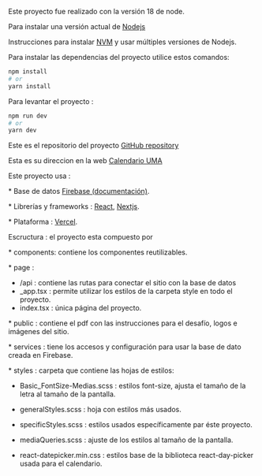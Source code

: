 Este proyecto fue realizado con la versión 18 de node.

Para instalar una versión actual de [Nodejs](https://nodejs.org/en/download/package-manager)

Instrucciones para instalar [NVM](https://help.dreamhost.com/hc/es/articles/360029083351-Instalar-una-versi%C3%B3n-personalizada-de-NVM-y-Node-js) y usar múltiples versiones de Nodejs.

Para instalar las dependencias del proyecto utilice estos comandos:

```bash
npm install
# or
yarn install
```

Para levantar el proyecto :

```bash
npm run dev
# or
yarn dev
```

Este es el repositorio del proyecto [GitHub repository](https://github.com/Lls28es/UMA-Tsc-React-Next)

Esta es su direccion en la web [Calendario UMA](https://uma-calendar.vercel.app/)

Este proyecto usa :

\* Base de datos [Firebase (documentación)](https://firebase.google.com/docs/firestore/query-data/get-data?hl=es).

\* Librerías y frameworks : [React](https://es.react.dev/), [Nextjs](https://nextjs.org/).

\* Plataforma : [Vercel](https://vercel.com/docs).

Escructura : el proyecto esta compuesto por

\* components: contiene los componentes reutilizables.

\* page :

- /api : contiene las rutas para conectar el sitio con la base de datos
- \_app.tsx : permite utilizar los estilos de la carpeta style en todo el proyecto.
- index.tsx : única página del proyecto.

\* public : contiene el pdf con las instrucciones para el desafío, logos e imágenes del sitio.

\* services : tiene los accesos y configuración para usar la base de dato creada en Firebase.

\* styles : carpeta que contiene las hojas de estilos:

- Basic_FontSize-Medias.scss : estilos font-size, ajusta el tamaño de la letra al tamaño de la pantalla.

- generalStyles.scss : hoja con estilos más usados.

- specificStyles.scss : estilos usados específicamente par éste proyecto.

- mediaQueries.scss : ajuste de los estilos al tamaño de la pantalla.

- react-datepicker.min.css : estilos base de la biblioteca react-day-picker usada para el calendario.
